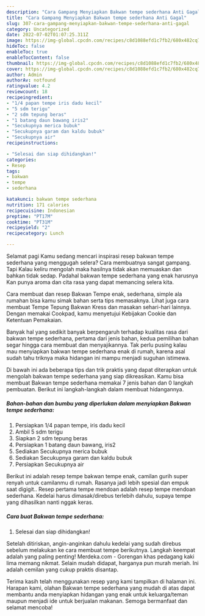 ```yaml
---
description: "Cara Gampang Menyiapkan Bakwan tempe sederhana Anti Gagal"
title: "Cara Gampang Menyiapkan Bakwan tempe sederhana Anti Gagal"
slug: 307-cara-gampang-menyiapkan-bakwan-tempe-sederhana-anti-gagal
category: Uncategorized
date: 2022-07-02T01:07:25.311Z
image: https://img-global.cpcdn.com/recipes/c8d1088efd1c7fb2/680x482cq70/bakwan-tempe-sederhana-foto-resep-utama.jpg
hideToc: false
enableToc: true
enableTocContent: false
thumbnail: https://img-global.cpcdn.com/recipes/c8d1088efd1c7fb2/680x482cq70/bakwan-tempe-sederhana-foto-resep-utama.jpg
cover: https://img-global.cpcdn.com/recipes/c8d1088efd1c7fb2/680x482cq70/bakwan-tempe-sederhana-foto-resep-utama.jpg
author: Admin
authorAv: notfound
ratingvalue: 4.2
reviewcount: 18
recipeingredient:
- "1/4 papan tempe iris dadu kecil"
- "5 sdm terigu"
- "2 sdm tepung beras"
- "1 batang daun bawang iris2"
- "Secukupnya merica bubuk"
- "Secukupnya garam dan kaldu bubuk"
- "Secukupnya air"
recipeinstructions:

- "Selesai dan siap dihidangkan!"
categories:
- Resep
tags:
- bakwan
- tempe
- sederhana

katakunci: bakwan tempe sederhana 
nutrition: 171 calories
recipecuisine: Indonesian
preptime: "PT17M"
cooktime: "PT31M"
recipeyield: "2"
recipecategory: Lunch

---
```



Selamat pagi Kamu sedang mencari inspirasi resep bakwan tempe sederhana yang menggugah selera? Cara membuatnya sangat gampang. Tapi Kalau keliru mengolah maka hasilnya tidak akan memuaskan dan bahkan tidak sedap. Padahal bakwan tempe sederhana yang enak harusnya Kan punya aroma dan cita rasa yang dapat memancing selera kita.


Cara membuat dan resep Bakwan Tempe enak, sederhana, simple ala rumahan bisa kamu simak bahan serta tips memasaknya. Lihat juga cara membuat Tempe Tepung Bakwan Kress dan masakan sehari-hari lainnya. Dengan memakai Cookpad, kamu menyetujui Kebijakan Cookie dan Ketentuan Pemakaian.

Banyak hal yang sedikit banyak berpengaruh terhadap kualitas rasa dari bakwan tempe sederhana, pertama dari jenis bahan, kedua pemilihan bahan segar hingga cara membuat dan menyajikannya. Tak perlu pusing kalau mau menyiapkan bakwan tempe sederhana enak di rumah, karena asal sudah tahu triknya maka hidangan ini mampu menjadi suguhan istimewa.


Di bawah ini ada beberapa tips dan trik praktis yang dapat diterapkan untuk mengolah bakwan tempe sederhana yang siap dikreasikan. Kamu bisa membuat Bakwan tempe sederhana memakai 7 jenis bahan dan 0 langkah pembuatan. Berikut ini langkah-langkah dalam membuat hidangannya.

<!--inarticleads1-->

##### Bahan-bahan dan bumbu yang diperlukan dalam menyiapkan Bakwan tempe sederhana:

1. Persiapkan 1/4 papan tempe, iris dadu kecil
1. Ambil 5 sdm terigu
1. Siapkan 2 sdm tepung beras
1. Persiapkan 1 batang daun bawang, iris2
1. Sediakan Secukupnya merica bubuk
1. Sediakan Secukupnya garam dan kaldu bubuk
1. Persiapkan Secukupnya air


Berikut ini adalah resep tempe bakwan tempe enak, camilan gurih super renyah untuk camilanmu di rumah. Rasanya jadi lebih spesial dan empuk saat digigit.. Resep pertama tempe mendoan adalah resep tempe mendoan sederhana. Kedelai harus dimasak/direbus terlebih dahulu, supaya tempe yang dihasilkan nanti nggak keras. 

<!--inarticleads2-->

##### Cara buat Bakwan tempe sederhana:


1. Selesai dan siap dihidangkan!

Setelah ditiriskan, angin-anginkan dahulu kedelai yang sudah direbus sebelum melakukan ke cara membuat tempe berikutnya. Langkah keempat adalah yang paling penting! Merdeka.com - Gorengan khas pedagang kaki lima memang nikmat. Selain mudah didapat, harganya pun murah meriah. Ini adalah cemilan yang cukup praktis disantap. 

Terima kasih telah menggunakan resep yang kami tampilkan di halaman ini. Harapan kami, olahan Bakwan tempe sederhana yang mudah di atas dapat membantu anda menyiapkan hidangan yang enak untuk keluarga/teman maupun menjadi ide untuk berjualan makanan. Semoga bermanfaat dan selamat mencoba!
